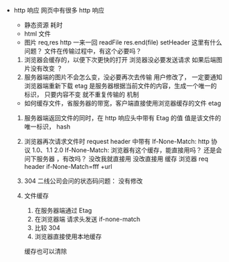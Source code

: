 - http 响应
  网页中有很多 http 响应

  - 静态资源 耗时
  - html 文件
  - 图片
    req,res http 一来一回
    readFile res.end(file) setHeader
    这里有什么问题？
    文件在传输过程中，有这个必要吗？

  1.  浏览器会缓存的，以便下次更快的打开
      浏览器没必要发送请求 如果后端图片没有改变 ？
  2.  服务器端的图片不会怎么变，没必要再次去传输
      用户修改了， 一定要通知浏览器端重新下载
      etag 是服务器根据当前文件的内容，生成一个唯一的标识，
      只要内容不变 就不重复传输的 机制

  - 如何缓存文件，省服务器的带宽，客户端直接使用浏览器缓存的文件 etag

  1.  服务器端返回文件的同时，在 http 响应头中带有 Etag 的值
      值是该文件的唯一标识， hash
  2.  浏览器再次请求文件时 request header 中带有 If-None-Match:
      http 协议 1.0、1.1 2.0 If-None-Match:
      浏览器有这个缓存，能直接用吗？ 还是会问下服务器 ，有改吗？ 没改我就直接用
      没改直接用 缓存
      浏览器 req header if-None-Match=fff +url

  3.  304 二线公司会问的状态码问题： 没有修改
  4.  文件缓存
      1. 在服务器端通过 Etag
      2. 在浏览器端 请求头发送 if-none-match
      3. 比较 304
      4. 浏览器直接使用本地缓存


      缓存也可以清除
